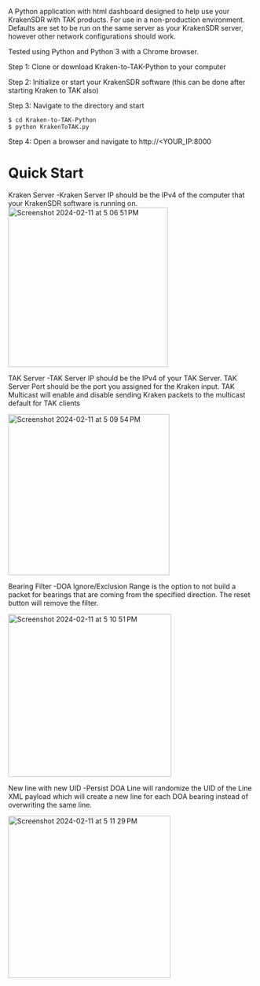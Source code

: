 A Python application with html dashboard designed to help use your KrakenSDR with TAK products.
For use in a non-production environment.
Defaults are set to be run on the same server as your KrakenSDR server, however other network configurations should work.

Tested using Python and Python 3 with a Chrome browser.

Step 1:
Clone or download Kraken-to-TAK-Python to your computer

Step 2:
Initialize or start your KrakenSDR software (this can be done after starting Kraken to TAK also)

Step 3:
Navigate to the directory and start
```
$ cd Kraken-to-TAK-Python
$ python KrakenToTAK.py
```

Step 4:
Open a browser and navigate to http://<YOUR_IP:8000

# Quick Start
Kraken Server
	-Kraken Server IP should be the IPv4 of the computer that your KrakenSDR software is running on.
<img width="325" alt="Screenshot 2024-02-11 at 5 06 51 PM" src="https://github.com/canaryradio/Kraken-to-TAK-Python/assets/127666889/a57aa025-4e57-4522-a30e-1ae678b5a072">

TAK Server
	-TAK Server IP should be the IPv4 of your TAK Server. TAK Server Port should be the port you assigned for the Kraken input. TAK Multicast will enable and disable sending Kraken packets to the multicast default for TAK clients

<img width="328" alt="Screenshot 2024-02-11 at 5 09 54 PM" src="https://github.com/canaryradio/Kraken-to-TAK-Python/assets/127666889/36be1a29-7fe7-4d11-b306-81c6f7ee7b9b">

Bearing Filter
	-DOA Ignore/Exclusion Range is the option to not build a packet for bearings that are coming from the specified direction. The reset button will remove the filter.

<img width="332" alt="Screenshot 2024-02-11 at 5 10 51 PM" src="https://github.com/canaryradio/Kraken-to-TAK-Python/assets/127666889/69abba4a-aaa0-4972-963e-5204c208bc8c">

New line with new UID
	-Persist DOA Line will randomize the UID of the Line XML payload which will create a new line for each DOA bearing instead of overwriting the same line.

<img width="330" alt="Screenshot 2024-02-11 at 5 11 29 PM" src="https://github.com/canaryradio/Kraken-to-TAK-Python/assets/127666889/1a7231f5-586b-49fe-89b5-749bdfb1fd35">
